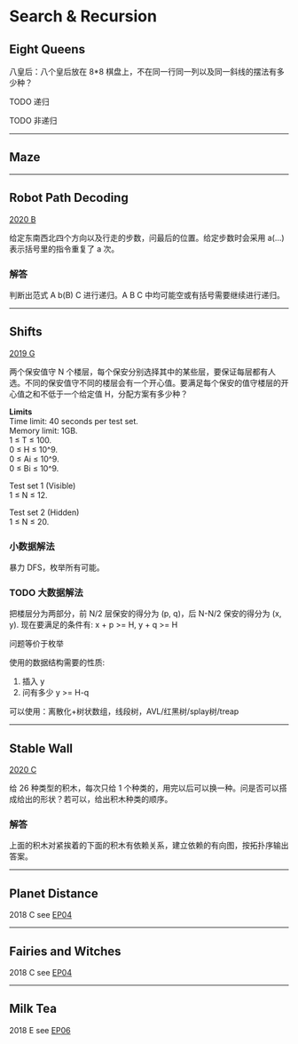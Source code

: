 # Search & Recursion 

## Eight Queens
八皇后：八个皇后放在 8*8 棋盘上，不在同一行同一列以及同一斜线的摆法有多少种？

TODO 递归

TODO 非递归

***

## Maze

***

## Robot Path Decoding
[2020 B](https://codingcompetitions.withgoogle.com/kickstart/round/000000000019ffc8/00000000002d83dc)

给定东南西北四个方向以及行走的步数，问最后的位置。给定步数时会采用 a(...) 表示括号里的指令重复了 a 次。

### 解答

判断出范式 A b(B) C 进行递归。A B C 中均可能空或有括号需要继续进行递归。

***

## Shifts
[2019 G](https://codingcompetitions.withgoogle.com/kickstart/round/0000000000050e02/000000000018fd5e)

两个保安值守 N 个楼层，每个保安分别选择其中的某些层，要保证每层都有人选。不同的保安值守不同的楼层会有一个开心值。要满足每个保安的值守楼层的开心值之和不低于一个给定值 H，分配方案有多少种？

**Limits**  
Time limit: 40 seconds per test set.  
Memory limit: 1GB.  
1 ≤ T ≤ 100.  
0 ≤ H ≤ 10^9.  
0 ≤ Ai ≤ 10^9.  
0 ≤ Bi ≤ 10^9.  

Test set 1 (Visible)  
1 ≤ N ≤ 12.  

Test set 2 (Hidden)  
1 ≤ N ≤ 20.  

### 小数据解法
暴力 DFS，枚举所有可能。

### TODO 大数据解法
把楼层分为两部分，前 N/2 层保安的得分为 (p, q)，后 N-N/2 保安的得分为 (x, y). 现在要满足的条件有: x + p >= H, y + q >= H

问题等价于枚举 

使用的数据结构需要的性质:

1. 插入 y
2. 问有多少 y >= H-q

可以使用：离散化+树状数组，线段树，AVL/红黑树/splay树/treap




***

## Stable Wall
[2020 C](https://codingcompetitions.withgoogle.com/kickstart/round/000000000019ff43/00000000003379bb)

给 26 种类型的积木，每次只给 1 个种类的，用完以后可以换一种。问是否可以搭成给出的形状？若可以，给出积木种类的顺序。

### 解答
上面的积木对紧挨着的下面的积木有依赖关系，建立依赖的有向图，按拓扑序输出答案。

***

## Planet Distance

2018 C see [EP04](https://github.com/Baileyswu/NEXT/tree/master/EP04#planet-distance)

***
## Fairies and Witches

2018 C see [EP04](https://github.com/Baileyswu/NEXT/tree/master/EP04#fairies-and-witches)

***
## Milk Tea 

2018 E see [EP06](https://github.com/Baileyswu/NEXT/tree/master/EP06)